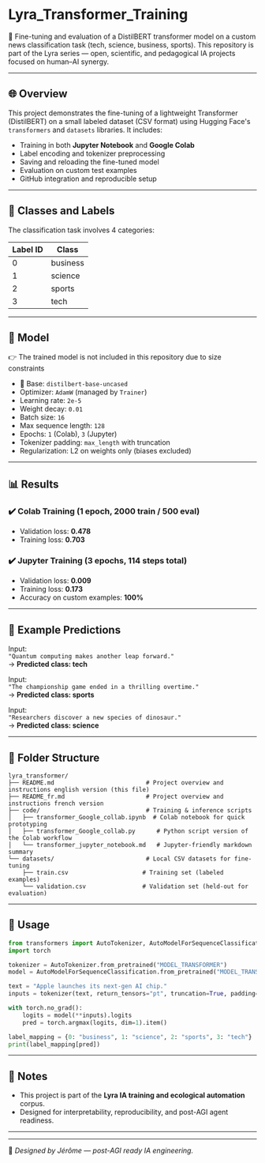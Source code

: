 # Lyra_Transformer_Training

🧠 Fine-tuning and evaluation of a DistilBERT transformer model on a custom news classification task (tech, science, business, sports). This repository is part of the Lyra series — open, scientific, and pedagogical IA projects focused on human–AI synergy.

---

## 🌐 Overview

This project demonstrates the fine-tuning of a lightweight Transformer (DistilBERT) on a small labeled dataset (CSV format) using Hugging Face's `transformers` and `datasets` libraries. It includes:
- Training in both **Jupyter Notebook** and **Google Colab**
- Label encoding and tokenizer preprocessing
- Saving and reloading the fine-tuned model
- Evaluation on custom test examples
- GitHub integration and reproducible setup

---

## 🧾 Classes and Labels

The classification task involves 4 categories:

| Label ID | Class      |
|----------|------------|
| 0        | business   |
| 1        | science    |
| 2        | sports     |
| 3        | tech       |

---

## 🧪 Model

👉 The trained model is not included in this repository due to size constraints

- 🧠 Base: `distilbert-base-uncased`
- Optimizer: `AdamW` (managed by `Trainer`)
- Learning rate: `2e-5`
- Weight decay: `0.01`
- Batch size: `16`
- Max sequence length: `128`
- Epochs: `1` (Colab), `3` (Jupyter)
- Tokenizer padding: `max_length` with truncation
- Regularization: L2 on weights only (biases excluded)

---

## 📊 Results

### ✔️ Colab Training (1 epoch, 2000 train / 500 eval)
- Validation loss: **0.478**
- Training loss: **0.703**

### ✔️ Jupyter Training (3 epochs, 114 steps total)
- Validation loss: **0.009**
- Training loss: **0.173**
- Accuracy on custom examples: **100%**

---

## 💬 Example Predictions

Input:  
`"Quantum computing makes another leap forward."`  
→ **Predicted class: tech**

Input:  
`"The championship game ended in a thrilling overtime."`  
→ **Predicted class: sports**

Input:  
`"Researchers discover a new species of dinosaur."`  
→ **Predicted class: science**

---

## 💾 Folder Structure

```
lyra_transformer/                       
├── README.md                          # Project overview and instructions english version (this file)
├── README_fr.md                       # Project overview and instructions french version
├── code/                              # Training & inference scripts
│   ├── transformer_Google_collab.ipynb  # Colab notebook for quick prototyping
│   ├── transformer_Google_collab.py      # Python script version of the Colab workflow
│   └── transformer_jupyter_notebook.md   # Jupyter-friendly markdown summary
└── datasets/                          # Local CSV datasets for fine-tuning
    ├── train.csv                     # Training set (labeled examples)
    └── validation.csv                # Validation set (held-out for evaluation)

```

---

## 🚀 Usage

```python
from transformers import AutoTokenizer, AutoModelForSequenceClassification
import torch

tokenizer = AutoTokenizer.from_pretrained("MODEL_TRANSFORMER")
model = AutoModelForSequenceClassification.from_pretrained("MODEL_TRANSFORMER")

text = "Apple launches its next-gen AI chip."
inputs = tokenizer(text, return_tensors="pt", truncation=True, padding="max_length", max_length=128)

with torch.no_grad():
    logits = model(**inputs).logits
    pred = torch.argmax(logits, dim=1).item()

label_mapping = {0: "business", 1: "science", 2: "sports", 3: "tech"}
print(label_mapping[pred])
```

---

## 🧭 Notes

- This project is part of the **Lyra IA training and ecological automation** corpus.
- Designed for interpretability, reproducibility, and post-AGI agent readiness.

---


---

🧬 *Designed by Jérôme — post-AGI ready IA engineering.*
